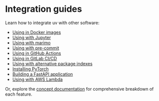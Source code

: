 # Integration guides

Learn how to integrate uv with other software:

- [Using in Docker images](./docker.md)
- [Using with Jupyter](./jupyter.md)
- [Using with marimo](./marimo.md)
- [Using with pre-commit](./pre-commit.md)
- [Using in GitHub Actions](./github.md)
- [Using in GitLab CI/CD](./gitlab.md)
- [Using with alternative package indexes](./alternative-indexes.md)
- [Installing PyTorch](./pytorch.md)
- [Building a FastAPI application](./fastapi.md)
- [Using with AWS Lambda](./aws-lambda.md)

Or, explore the [concept documentation](../../concepts/index.md) for comprehensive breakdown of each
feature.

